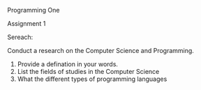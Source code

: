 Programming One

Assignment 1

Sereach:

Conduct a research on the Computer Science and Programming. 

1. Provide a defination in your words.
2. List the fields of studies in the Computer Science
3. What the different types of programming languages